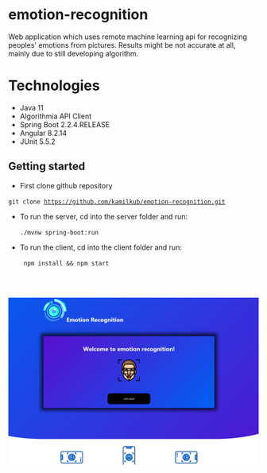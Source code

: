 # emotion-recognition
Web application which uses remote machine learning api for recognizing peoples' 
emotions from pictures.
Results might be not accurate at all, mainly due to still developing algorithm.

# Technologies
- Java 11
- Algorithmia API Client
- Spring Boot 2.2.4.RELEASE
- Angular 8.2.14
- JUnit 5.5.2

## Getting started
- First clone github repository <br>

<code>git clone https://github.com/kamilkub/emotion-recognition.git</code>

 - To run the server, cd into the server folder and run: <br>

   <code>./mvnw spring-boot:run</code>

- To run the client, cd into the client folder and run:

   <code> npm install && npm start </code>
<br>
<br>

![Image desciprtion](icon-teaser.png)
